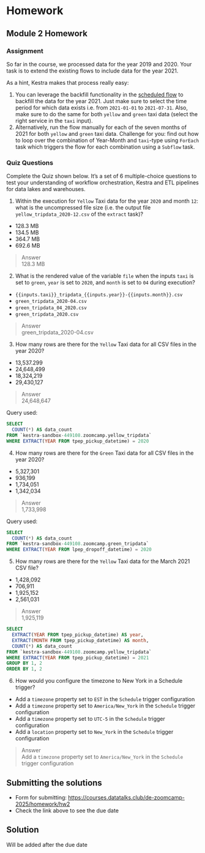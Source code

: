 # Homework

## Module 2 Homework

### Assignment

So far in the course, we processed data for the year 2019 and 2020. Your task is to extend the existing flows to include data for the year 2021.

As a hint, Kestra makes that process really easy:

1. You can leverage the backfill functionality in the [scheduled flow](../../../02-workflow-orchestration/flows/07_gcp_taxi_scheduled.yaml) to backfill the data for the year 2021. Just make sure to select the time period for which data exists i.e. from `2021-01-01` to `2021-07-31`. Also, make sure to do the same for both `yellow` and `green` taxi data (select the right service in the `taxi` input).
2. Alternatively, run the flow manually for each of the seven months of 2021 for both `yellow` and `green` taxi data. Challenge for you: find out how to loop over the combination of Year-Month and `taxi`-type using `ForEach` task which triggers the flow for each combination using a `Subflow` task.

### Quiz Questions

Complete the Quiz shown below. It’s a set of 6 multiple-choice questions to test your understanding of workflow orchestration, Kestra and ETL pipelines for data lakes and warehouses.

1. Within the execution for `Yellow` Taxi data for the year `2020` and month `12`: what is the uncompressed file size (i.e. the output file `yellow_tripdata_2020-12.csv` of the `extract` task)?

- 128.3 MB
- 134.5 MB
- 364.7 MB
- 692.6 MB

> Answer  
> 128.3 MB

2. What is the rendered value of the variable `file` when the inputs `taxi` is set to `green`, `year` is set to `2020`, and `month` is set to `04` during execution?

- `{{inputs.taxi}}_tripdata_{{inputs.year}}-{{inputs.month}}.csv`
- `green_tripdata_2020-04.csv`
- `green_tripdata_04_2020.csv`
- `green_tripdata_2020.csv`

> Answer  
> green_tripdata_2020-04.csv

3. How many rows are there for the `Yellow` Taxi data for all CSV files in the year 2020?

- 13,537.299
- 24,648,499
- 18,324,219
- 29,430,127

> Answer  
> 24,648,647

Query used:

```sql
SELECT
  COUNT(*) AS data_count
FROM `kestra-sandbox-449108.zoomcamp.yellow_tripdata`
WHERE EXTRACT(YEAR FROM tpep_pickup_datetime) = 2020
```

4. How many rows are there for the `Green` Taxi data for all CSV files in the year 2020?

- 5,327,301
- 936,199
- 1,734,051
- 1,342,034

> Answer  
> 1,733,998

Query used:

```sql
SELECT
  COUNT(*) AS data_count
FROM `kestra-sandbox-449108.zoomcamp.green_tripdata`
WHERE EXTRACT(YEAR FROM lpep_dropoff_datetime) = 2020
```

5. How many rows are there for the `Yellow` Taxi data for the March 2021 CSV file?

- 1,428,092
- 706,911
- 1,925,152
- 2,561,031

> Answer  
> 1,925,119

```sql
SELECT
  EXTRACT(YEAR FROM tpep_pickup_datetime) AS year,
  EXTRACT(MONTH FROM tpep_pickup_datetime) AS month,
  COUNT(*) AS data_count
FROM `kestra-sandbox-449108.zoomcamp.yellow_tripdata`
WHERE EXTRACT(YEAR FROM tpep_pickup_datetime) = 2021
GROUP BY 1, 2
ORDER BY 1, 2
```

6. How would you configure the timezone to New York in a Schedule trigger?

- Add a `timezone` property set to `EST` in the `Schedule` trigger configuration
- Add a `timezone` property set to `America/New_York` in the `Schedule` trigger configuration
- Add a `timezone` property set to `UTC-5` in the `Schedule` trigger configuration
- Add a `location` property set to `New_York` in the `Schedule` trigger configuration

> Answer  
> Add a `timezone` property set to `America/New_York` in the `Schedule` trigger configuration

## Submitting the solutions

- Form for submitting: https://courses.datatalks.club/de-zoomcamp-2025/homework/hw2
- Check the link above to see the due date

## Solution

Will be added after the due date
